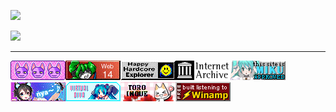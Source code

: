 ![](https://github-readme-stats.vercel.app/api/wakatime?username=slotaddictcounselor&theme=transparent&layout=compact)

![](https://github-readme-stats.vercel.app/api?username=slotaddictcounselor\&show_icons=true\&show=reviews,discussions_started,discussions_answered,prs_merged,prs_merged_percentage&theme=transparent)

<hr>

![](/8831/bobbutton.gif)![](/8831/censor_14c.gif)![](/8831/happyhardcore.gif)![](/8831/internetarchive.gif)![](/8831/miku.gif)![](/8831/nya2.gif)![](/8831/sitebutton.png)![](/8831/toroinoue.png)![](/8831/winamp-miniban.gif)
